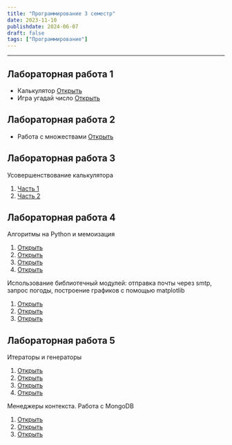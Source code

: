 ```yaml
---
title: "Программирование 3 семестр"
date: 2023-11-10
publishdate: 2024-06-07
draft: false
tags: ["Программирование"]
---
```


---

## Лабораторная работа 1
* Калькулятор
[Открыть](https://replit.com/@diamorozov/Calc1?v=1)
* Игра угадай число
[Открыть](https://replit.com/@diamorozov/guess-number)

## Лабораторная работа 2
* Работа с множествами
[Открыть](https://disk.yandex.ru/i/pocb7AR6mtqZaA)

## Лабораторная работа 3
Усовершенствование калькулятора
1. [Часть 1](https://replit.com/@diamorozov/Calc2)
2. [Часть 2](https://replit.com/@diamorozov/Calc3)

## Лабораторная работа 4
Алгоритмы на Python и мемоизация
1. [Открыть](https://replit.com/@diamorozov/twosum)
2. [Открыть](https://replit.com/@diamorozov/twosumhashed)
3. [Открыть](https://replit.com/@diamorozov/twosumhashedall)
4. [Открыть](https://replit.com/@diamorozov/memoization)

Использование библиотечный модулей: отправка почты через smtp, запрос погоды, построение графиков с помощью matplotlib
1. [Открыть](https://replit.com/@diamorozov/smtplib)
2. [Открыть](https://replit.com/@diamorozov/wheather)
3. [Открыть](https://replit.com/@diamorozov/matplotlib)

## Лабораторная работа 5
Итераторы и генераторы
1. [Открыть](https://replit.com/@diamorozov/lab-5-11)
2. [Открыть](https://replit.com/@diamorozov/lab-5-12)
3. [Открыть](https://replit.com/@diamorozov/lab-5-13)
4. [Открыть](https://replit.com/@diamorozov/lab-5-14)

Менеджеры контекста. Работа с MongoDB
1. [Открыть](https://replit.com/@diamorozov/lab-5-21)
2. [Открыть](https://replit.com/@diamorozov/lab-5-22)
3. [Открыть](https://replit.com/@diamorozov/mongo)


